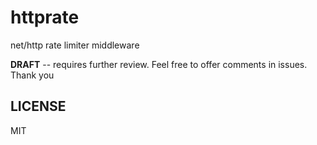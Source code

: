 # httprate

net/http rate limiter middleware

**DRAFT** -- requires further review. Feel free to offer comments in issues. Thank you


## LICENSE

MIT
